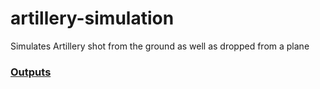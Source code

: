 # artillery-simulation
Simulates Artillery shot from the ground as well as dropped from a plane 

### [Outputs](artillery%20simulation/Writeup.pdf)
